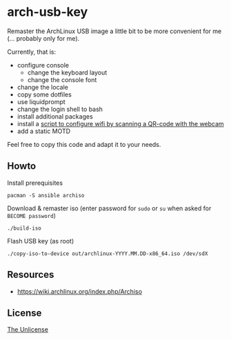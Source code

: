 # arch-usb-key

Remaster the ArchLinux USB image a little bit to be more convenient for me (... probably only for me).

Currently, that is:
- configure console
    - change the keyboard layout
    - change the console font
- change the locale
- copy some dotfiles
- use liquidprompt
- change the login shell to bash
- install additional packages
- install a [script to configure wifi by scanning a QR-code with the webcam](https://github.com/tom-mi/arch-qr-wifi)
- add a static MOTD

Feel free to copy this code and adapt it to your needs.

## Howto

Install prerequisites

    pacman -S ansible archiso

Download & remaster iso (enter password for `sudo` or `su` when asked for `BECOME password`)

    ./build-iso

Flash USB key (as root)

    ./copy-iso-to-device out/archlinux-YYYY.MM.DD-x86_64.iso /dev/sdX

## Resources

- https://wiki.archlinux.org/index.php/Archiso

## License

[The Unlicense](http://unlicense.org/)
